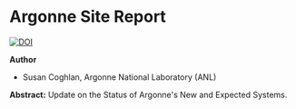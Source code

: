 # Argonne Site Report

[![DOI](https://zenodo.org/badge/DOI/10.5281/zenodo.7320227.svg)](https://doi.org/10.5281/zenodo.7320227)

**Author**
* Susan Coghlan, Argonne National Laboratory (ANL)

**Abstract:**
Update on the Status of Argonne's New and Expected Systems.
